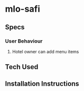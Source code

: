 # mlo-safi

## Specs
### User Behaviour
1. Hotel owner can add menu items

## Tech Used

## Installation Instructions

## 